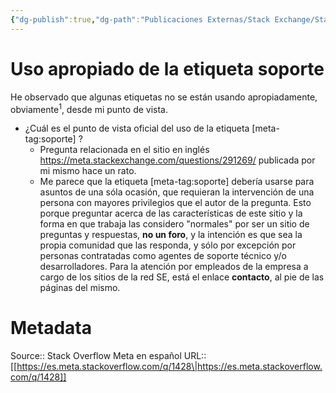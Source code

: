 ```yaml
---
{"dg-publish":true,"dg-path":"Publicaciones Externas/Stack Exchange/Stack Overflow en español/Stack Overflow en español Meta/es.meta.stackoverflow.com-1428.md","permalink":"/publicaciones-externas/stack-exchange/stack-overflow-en-espanol/stack-overflow-en-espanol-meta/es-meta-stackoverflow-com-1428/","title":"Uso apropiado de la etiqueta soporte","hide":true,"noteIcon":"default","created":"2024-04-03T12:49:10.630-06:00","updated":"2024-04-05T16:43:59.259-06:00"}
---
```


# Uso apropiado de la etiqueta soporte

He observado que algunas etiquetas no se están usando apropiadamente, obviamente<sup>1</sup>, desde mi punto de vista. 

- ¿Cuál es el punto de vista oficial del uso de la etiqueta [meta-tag:soporte] ?
     - Pregunta relacionada en el sitio en inglés https://meta.stackexchange.com/questions/291269/ <!-- what-does-support-like-in-the-support-tag-means-on-the-se-network --> publicada por mi mismo hace un rato.
     - Me parece que la etiqueta [meta-tag:soporte] debería usarse para asuntos de una sóla ocasión, que requieran la intervención de una persona con mayores privilegios que el autor de la pregunta. Esto porque preguntar acerca de las características de este sitio y la forma en que trabaja las considero "normales" por ser un sitio de preguntas y respuestas, **no un foro**, y la intención es que sea la propia comunidad que las responda, y sólo por excepción por personas contratadas como agentes de soporte técnico y/o desarrolladores. Para la atención por empleados de la empresa a cargo de los sitios de la red SE, está el enlace **contacto**, al pie de las páginas del mismo.



# Metadata
Source:: Stack Overflow Meta en español
URL:: [[https://es.meta.stackoverflow.com/q/1428\|https://es.meta.stackoverflow.com/q/1428]]

